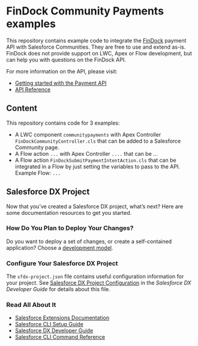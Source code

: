 # FinDock Community Payments examples

This repository contains example code to integrate the [FinDock](www.findock.com) payment API with Salesforce Communities. They are free to use and extend as-is. FinDock does not provide support on LWC, Apex or Flow development, but can help you with questions on the FinDock API.

For more information on the API, please visit:

- [Getting started with the Payment API](https://docs.findock.com/getting-started-with-the-payment-api-v2)
- [API Reference](https://docs.findock.com/api)

## Content

This repository contains code for 3 examples:

- A LWC component `communitypayments` with Apex Controller `FinDockCommunityController.cls` that can be added to a Salesforce Community page.
- A Flow action `...` with Apex Controller `....` that can be ...
- A Flow action `FinDockSubmitPaymentIntentAction.cls` that can be integrated in a Flow by just setting the variables to pass to the API. Example Flow: `...`

## Salesforce DX Project

Now that you’ve created a Salesforce DX project, what’s next? Here are some documentation resources to get you started.

### How Do You Plan to Deploy Your Changes?

Do you want to deploy a set of changes, or create a self-contained application? Choose a [development model](https://developer.salesforce.com/tools/vscode/en/user-guide/development-models).

### Configure Your Salesforce DX Project

The `sfdx-project.json` file contains useful configuration information for your project. See [Salesforce DX Project Configuration](https://developer.salesforce.com/docs/atlas.en-us.sfdx_dev.meta/sfdx_dev/sfdx_dev_ws_config.htm) in the _Salesforce DX Developer Guide_ for details about this file.

### Read All About It

- [Salesforce Extensions Documentation](https://developer.salesforce.com/tools/vscode/)
- [Salesforce CLI Setup Guide](https://developer.salesforce.com/docs/atlas.en-us.sfdx_setup.meta/sfdx_setup/sfdx_setup_intro.htm)
- [Salesforce DX Developer Guide](https://developer.salesforce.com/docs/atlas.en-us.sfdx_dev.meta/sfdx_dev/sfdx_dev_intro.htm)
- [Salesforce CLI Command Reference](https://developer.salesforce.com/docs/atlas.en-us.sfdx_cli_reference.meta/sfdx_cli_reference/cli_reference.htm)
